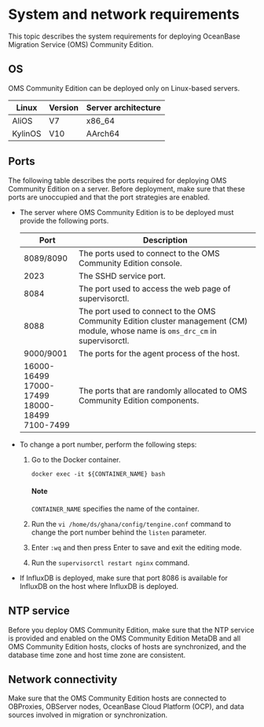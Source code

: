 # System and network requirements

This topic describes the system requirements for deploying OceanBase Migration Service (OMS) Community Edition.

## OS

OMS Community Edition can be deployed only on Linux-based servers.

| Linux | Version | Server architecture |
|----------------|------|-----------|
| AliOS | V7 | x86_64 |
| KylinOS | V10 | AArch64 |

## Ports

The following table describes the ports required for deploying OMS Community Edition on a server. Before deployment, make sure that these ports are unoccupied and that the port strategies are enabled.

* The server where OMS Community Edition is to be deployed must provide the following ports.

   | Port                                                          | Description                                                                                                      |
   |---------------------------------------------------------------|------------------------------------------------------------------------------------------------------------------|
   | 8089/8090                                                     | The ports used to connect to the OMS Community Edition console.                                                                    |
   | 2023                                                          | The SSHD service port.                                                                                           |
   | 8084                                                          | The port used to access the web page of supervisorctl.                                                           |
   | 8088                                                          | The port used to connect to the OMS Community Edition cluster management (CM) module, whose name is `oms_drc_cm` in supervisorctl. |
   | 9000/9001                                                     | The ports for the agent process of the host.                                                                     |
   | 16000-16499 <br>17000-17499 <br> 18000-18499  <br>7100-7499   | The ports that are randomly allocated to OMS Community Edition components.                                                         |

* To change a port number, perform the following steps:

   1. Go to the Docker container.

      ```shell
      docker exec -it ${CONTAINER_NAME} bash
      ```

        <main id="notice" type='explain'>
        <h4>Note</h4>
        <p><code>CONTAINER_NAME</code> specifies the name of the container. </p>
        </main>

   2. Run the `vi /home/ds/ghana/config/tengine.conf` command to change the port number behind the `listen` parameter.

   3. Enter `:wq` and then press Enter to save and exit the editing mode.

   4. Run the `supervisorctl restart nginx` command.

* If InfluxDB is deployed, make sure that port 8086 is available for InfluxDB on the host where InfluxDB is deployed.

## NTP service

Before you deploy OMS Community Edition, make sure that the NTP service is provided and enabled on the OMS Community Edition MetaDB and all OMS Community Edition hosts, clocks of hosts are synchronized, and the database time zone and host time zone are consistent.

## Network connectivity

Make sure that the OMS Community Edition hosts are connected to OBProxies, OBServer nodes, OceanBase Cloud Platform (OCP), and data sources involved in migration or synchronization.
